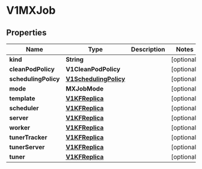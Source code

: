 

# V1MXJob


## Properties

Name | Type | Description | Notes
------------ | ------------- | ------------- | -------------
**kind** | **String** |  |  [optional]
**cleanPodPolicy** | **V1CleanPodPolicy** |  |  [optional]
**schedulingPolicy** | [**V1SchedulingPolicy**](V1SchedulingPolicy.md) |  |  [optional]
**mode** | **MXJobMode** |  |  [optional]
**template** | [**V1KFReplica**](V1KFReplica.md) |  |  [optional]
**scheduler** | [**V1KFReplica**](V1KFReplica.md) |  |  [optional]
**server** | [**V1KFReplica**](V1KFReplica.md) |  |  [optional]
**worker** | [**V1KFReplica**](V1KFReplica.md) |  |  [optional]
**tunerTracker** | [**V1KFReplica**](V1KFReplica.md) |  |  [optional]
**tunerServer** | [**V1KFReplica**](V1KFReplica.md) |  |  [optional]
**tuner** | [**V1KFReplica**](V1KFReplica.md) |  |  [optional]



